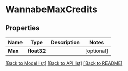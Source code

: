 # WannabeMaxCredits

## Properties

Name | Type | Description | Notes
------------ | ------------- | ------------- | -------------
**Max** | **float32** |  | [optional] 

[[Back to Model list]](../README.md#documentation-for-models) [[Back to API list]](../README.md#documentation-for-api-endpoints) [[Back to README]](../README.md)


